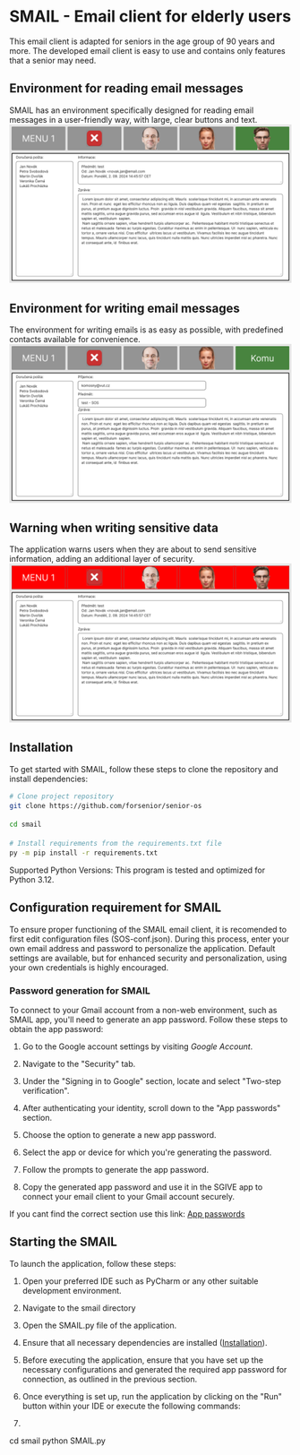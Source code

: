# SMAIL - Email client for elderly users

This email client is adapted for seniors in the age group of 90 years and more. 
The developed email client is easy to use and contains only features that a senior may need. 

## Environment for reading email messages
SMAIL has an environment specifically designed for reading email messages in a user-friendly way, with large, clear buttons and text.
![menu1](https://github.com/forsenior/senior-os/blob/main/sconf/images/SMAIL-gui-style-menu-1-message.png)

## Environment for writing email messages
The environment for writing emails is as easy as possible, with predefined contacts available for convenience.
![menu2](https://github.com/forsenior/senior-os/blob/main/sconf/images/SMAIL-gui-style-global.png)

## Warning when writing sensitive data
The application warns users when they are about to send sensitive information, adding an additional layer of security.
![alert](https://github.com/forsenior/senior-os/blob/main/sconf/images/SMAIL-gui-style-menu-1-alert.png)

## Installation
To get started with SMAIL, follow these steps to clone the repository and install dependencies:
```bash
# Clone project repository
git clone https://github.com/forsenior/senior-os

cd smail

# Install requirements from the requirements.txt file
py -m pip install -r requirements.txt
```
Supported Python Versions: This program is tested and optimized for Python 3.12.

## Configuration requirement for SMAIL
To ensure proper functioning of the SMAIL email client, it is recomended to first edit configuration files (SOS-conf.json). 
During this process, enter your own email address and password to personalize the application. 
Default settings are available, but for enhanced security and personalization, using your own credentials is highly encouraged.

### Password generation for SMAIL
To connect to your Gmail account from a non-web environment, such as SMAIL app, you'll need to generate an app password. 
Follow these steps to obtain the app password:

1. Go to the Google account settings by visiting *Google Account*.

2. Navigate to the "Security" tab.

3. Under the "Signing in to Google" section, locate and select "Two-step verification".

4. After authenticating your identity, scroll down to the "App passwords" section.

5. Choose the option to generate a new app password.

6. Select the app or device for which you're generating the password.

7. Follow the prompts to generate the app password.

8. Copy the generated app password and use it in the SGIVE app to connect your email client to your Gmail account securely.

If you cant find the correct section use this link: [App passwords](https://myaccount.google.com/apppasswords)

## Starting the SMAIL

To launch the application, follow these steps:

1. Open your preferred IDE such as PyCharm or any other suitable development environment.

2. Navigate to the smail directory

3. Open the SMAIL.py file of the application.

4. Ensure that all necessary dependencies are installed ([Installation](#installation)).

5. Before executing the application, ensure that you have set up the necessary configurations and generated the required app password for connection, as outlined in the previous section.

6. Once everything is set up, run the application by clicking on the "Run" button within your IDE or execute the following commands:
7. ```bash
cd smail
python SMAIL.py
```
